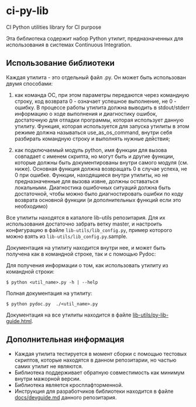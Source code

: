 # ci-py-lib
CI Python utilities library for CI purpose

Эта библиотека содержит набор Python утилит, предназначенных для использования в системах Continuous Integration.

## Использование библиотеки

Каждая утилита - это отдельный файл .py. Он может быть использован двумя способами:

1) как команда ОС, при этом параметры передаются через командную строку, код возврата 0 - означает успешное выполнение, не 0 - ошибку. В процессе работы утилита должна выводить в stdout/stderr информацию о ходе выполнения и диагностику ошибок, достаточную для отладки программы, которая использует данную утилиту. Функция, которая используется для запуска утилиты в этом режиме должна называться use_as_os_command, внутри себя разбирать командную строку и выполнять нужные действия;

2) как подключаемый модуль python, имя функции для вызова совпадает с именем скрипта, но могут быть и другие функции, которые должны быть документированы внутри самого модуля (см. ниже). Основная функция должна возвращать 0 в случае успеха, не 0 при ошибке. Функции, находящиеся внутри утилиты, но не предназначенные для вызова извне, должны оставаться локальными. Диагностика ошибочных ситуаций должна быть достаточной, чтобы можно было диагностировать ошибки по коду возврата основной функции (и дополнительных функций если это необходимо)

Все утилиты находятся в каталоге lib-utils репозитария. Для их использования достаточно забрать ветку master, и настроить конфигурацию в файле `lib-utils/lib_config.py`, пример которого можно взять из `lib-utils/lib_config.py`.sample.

Документация на утилиту находится внутри нее, и может быть получена как в командной строке, так и с помощью Pydoc:

Для получения информации о том, как использовать утилиту из командной строки:
```console
$ python <util_name>.py -h | --help
```

Полная документация на утилиту:
```
$ python pydoc.py  ./<util_name>.py
```

Документация на все утилиты находится в файле [lib-utils/py-lib-guide.html](lib-utils/py-lib-guide.html).

## Дополнительная информация

* Каждая утилита тестируется в момент сборки с помощью тестовых скриптов, которые находятся в данном репозитарии, но частью самих утилит не являются.
* Библиотека поддерживает обратную совместимость как минимум внутри мажорной версии.
* Библиотека является кросплафторменной.
* Инструкция для разработчиков библиотеки находится в файле [docs/devguide.md](docs/devguide.md) данного репозитария.
